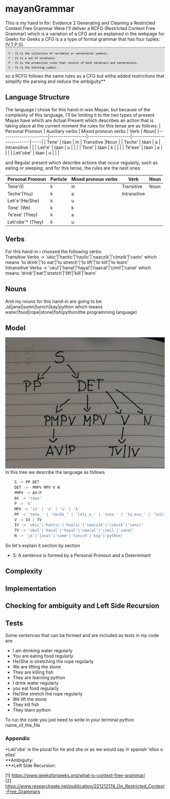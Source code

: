 # mayanGrammar
This is my hand in for:  Evidence 2 Generating and Cleaning a Restricted Context Free Grammar 
Were I'll deliver a RCFG (Restricted Context Free Grammar) which is a variation of a CFG and as explained in the webpage for Geeks for Geeks a CFG is a a type of formal grammar that has four tuples: (V,T,P,S). <br />
![alt text](https://github.com/elunacado/mayanGrammar/blob/main/rcfg.png)
so a RCFG follows the same rules as a CFG but witha added restrictions that simplify the parsing and reduce the ambiguity**

## Language Structure 
The language I chose for this hand-in was Mayan, but because of the complexity of this language, I'll be limiting it to the two types of present Mayas have which are Actual Present which describes an action that is taking place at the current moment the rules for this tense are as follows:
| Personal Pronoun     | Auxiliary verbs   | Mixed pronoun verbs | Verb                       | Noun|
|-----------------------|------------------|---------------------|----------------------------|-----|
| Tene'                 | táan             | in                  |   Transitive               |Noun |
| Teche'                | táan             | a                   |   Intransitive             |     |
| Leti'e'               | táan             | u                   |                            |     |
| Tone'                 | táan             | k                   |                            |     |
| Te'exe'               | táan             | a                   |                            |     |
| Leti'obe'             | táan             | u                   |                            |     |

and  Regular present which describe actions that occur regularly, such as eating or sleeping, and for this tense, the rules are the next ones:

| Personal Pronoun      | Particle        | Mixed pronoun verbs | Verb                       | Noun |
|-----------------------|-----------------|---------------------|----------------------------|------|
| Tene'(I)              | k               | in                  |   Transitive               | Noun |
| Teche'(You)           | k               | a                   |   Intransitive             |      |
| Leti'e'(He/She)       | k               | u                   |                            |      |
| Tone' (We)            | k               | k                   |                            |      |
| Te'exe' (They)        | k               | a                   |                            |      | 
| Leti'obe'* (They)     | k               | u                   |                            |      |


## Verbs
For this hand-in i choosed the following verbs: <br />
Transitive Verbs -> 'ukic'|'hantic'|'haylic'|'naaczik'|'cimzik'|'canic' which means 'to drink'|'to eat'|'to stretch'|'to lift'|'to kill'|'to learn' <br />
Intransitive Verbs -> 'ukul'|'hanal'|'hayal'|'naacal'|'cimil'|'canal' which means 'drink'|'eat'|'stretch'|'lift'|'kill'|'learn' <br />

## Nouns
And my nouns for this hand-in are going to be: <br />
Já|janal|sumn|tunich|kay|python which means water|food|rope|stone|fish|python(the programming language) <br />

## Model
![alt text](https://github.com/elunacado/mayanGrammar/blob/main/officialTree.jpg)
In this tree we describe the language as follows 
```python
    S -> PP DET
    DET ->  PMPV MPV V N
    PMPV -> AV|P
    AV -> 'táan'                                                    
    P -> 'k'
    MPV -> 'in' | 'a' | 'u' | 'k'
    PP -> 'tene_' | 'teche_' | 'leti_e_' | 'tone_' | 'te_exe_' | 'leti_obe_'
    V -> IV | TV                              
    IV -> 'ukic'|'hantic'|'haylic'|'naaczik'|'cimzik'|'canic' 
    TV -> 'ukul'|'hanal'|'hayal'|'naacal'|'cimil'|'canal'
    N -> 'já'|'janal'|'summ'|'tunich'|'kay'|'python'
```
So let's explain it section by section
* S: A sentence is formed by a Personal Pronoun and a Determinant
## Complexity

## Implementation

## Checking for ambiguity and Left Side Recursion

## Tests
Some sentences that can be formed and are included as tests in my code are:
* I am drinking water regularly
* You are eating food regularly
* He/She is stretching the rope regularly
* We are lifting the stone
* They are killing fish
* They are learning python
* I drink water regularly
* you eat food regularly
* He/She stretch the rope regularly
* We lift the stone
* They kill fish
* They learn python

To run the code you just need to write in your terminal python name_of_the_file

### Appendix
*Leti'obe' is the plural for he and she or as we would say in spanish 'ellos o ellas' <br />
**Ambiguity: <br />
***Left Side Recursion: <br />

[1] https://www.geeksforgeeks.org/what-is-context-free-grammar/ <br />
[2] https://www.researchgate.net/publication/221212174_On_Restricted_Context-Free_Grammars
